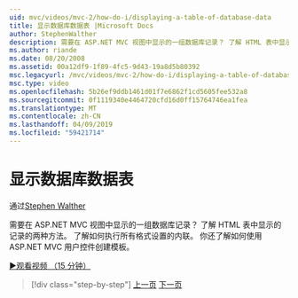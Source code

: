 ```yaml
---
uid: mvc/videos/mvc-2/how-do-i/displaying-a-table-of-database-data
title: 显示数据库数据表 |Microsoft Docs
author: StephenWalther
description: 需要在 ASP.NET MVC 视图中显示的一组数据库记录？ 了解 HTML 表中显示的记录的两种方法。 了解如何执行所有 t...
ms.author: riande
ms.date: 08/20/2008
ms.assetid: 00a12df9-1f89-4fc5-9d43-19a8d5b80392
msc.legacyurl: /mvc/videos/mvc-2/how-do-i/displaying-a-table-of-database-data
msc.type: video
ms.openlocfilehash: 5b26ef9ddb1461d01f7e6862f1cd5605fee532a8
ms.sourcegitcommit: 0f1119340e4464720cfd16d0ff15764746ea1fea
ms.translationtype: MT
ms.contentlocale: zh-CN
ms.lasthandoff: 04/09/2019
ms.locfileid: "59421714"
---
```

# <a name="displaying-a-table-of-database-data"></a>显示数据库数据表

通过[Stephen Walther](https://github.com/StephenWalther)

需要在 ASP.NET MVC 视图中显示的一组数据库记录？ 了解 HTML 表中显示的记录的两种方法。 了解如何执行所有格式设置的内联。 你还了解如何使用 ASP.NET MVC 用户控件创建模板。

[&#9654;观看视频 （15 分钟）](https://channel9.msdn.com/Blogs/ASP-NET-Site-Videos/displaying-a-table-of-database-data)

> [!div class="step-by-step"]
> [上一页](creating-model-classes-with-linq-to-sql.md)
> [下一页](what-is-aspnet-mvc-80-minute-technical-video-for-developers-building-nerddinner.md)
